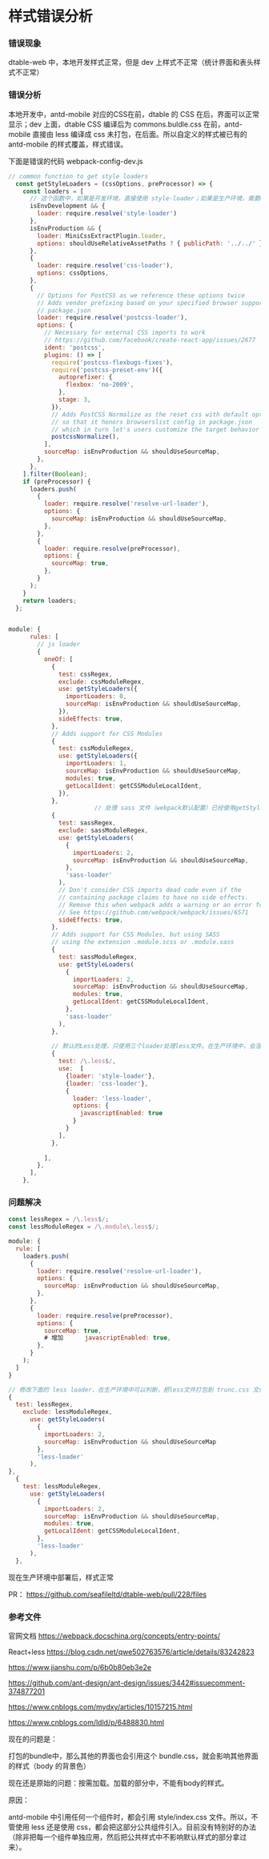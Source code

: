 # 样式错误分析

### 错误现象

dtable-web 中，本地开发样式正常，但是 dev 上样式不正常（统计界面和表头样式不正常）

### 错误分析

本地开发中，antd-mobile 对应的CSS在前，dtable 的 CSS 在后，界面可以正常显示；dev 上面，dtable CSS 编译后为 commons.buldle.css 在前，antd-mobile 直接由 less 编译成 css 未打包，在后面。所以自定义的样式被已有的 antd-mobile 的样式覆盖，样式错误。

下面是错误的代码 webpack-config-dev.js

~~~js
// common function to get style loaders
  const getStyleLoaders = (cssOptions, preProcessor) => {
    const loaders = [
      // 这个函数中，如果是开发环境，直接使用 style-loader；如果是生产环境，需要miniCss压缩后操作
      isEnvDevelopment && {
        loader: require.resolve('style-loader')
      },
      isEnvProduction && {
        loader: MiniCssExtractPlugin.loader,
        options: shouldUseRelativeAssetPaths ? { publicPath: '../../' } : {},
      },
      {
        loader: require.resolve('css-loader'),
        options: cssOptions,
      },
      {
        // Options for PostCSS as we reference these options twice
        // Adds vendor prefixing based on your specified browser support in
        // package.json
        loader: require.resolve('postcss-loader'),
        options: {
          // Necessary for external CSS imports to work
          // https://github.com/facebook/create-react-app/issues/2677
          ident: 'postcss',
          plugins: () => [
            require('postcss-flexbugs-fixes'),
            require('postcss-preset-env')({
              autoprefixer: {
                flexbox: 'no-2009',
              },
              stage: 3,
            }),
            // Adds PostCSS Normalize as the reset css with default options,
            // so that it honors browserslist config in package.json
            // which in turn let's users customize the target behavior as per their needs.
            postcssNormalize(),
          ],
          sourceMap: isEnvProduction && shouldUseSourceMap,
        },
      },
    ].filter(Boolean);
    if (preProcessor) {
      loaders.push(
        {
          loader: require.resolve('resolve-url-loader'),
          options: {
            sourceMap: isEnvProduction && shouldUseSourceMap,
          },
        },
        {
          loader: require.resolve(preProcessor),
          options: {
            sourceMap: true,
          },
        }
      );
    }
    return loaders;
  };


module: {
      rules: [
        // js loader
        {
          oneOf: [
            {
              test: cssRegex,
              exclude: cssModuleRegex,
              use: getStyleLoaders({
                importLoaders: 0,
                sourceMap: isEnvProduction && shouldUseSourceMap,
              }),
              sideEffects: true,
            },
            // Adds support for CSS Modules 
            {
              test: cssModuleRegex,
              use: getStyleLoaders({
                importLoaders: 1,
                sourceMap: isEnvProduction && shouldUseSourceMap,
                modules: true,
                getLocalIdent: getCSSModuleLocalIdent,
              }),
            },
						// 处理 sass 文件（webpack默认配置）已经使用getStyleLoaders这个函数，可以在开发环境中使用未压缩的CSS，在生产环境中使用压缩的CSS文件。
            {
              test: sassRegex,
              exclude: sassModuleRegex,
              use: getStyleLoaders(
                {
                  importLoaders: 2,
                  sourceMap: isEnvProduction && shouldUseSourceMap,
                },
                'sass-loader'
              ),
              // Don't consider CSS imports dead code even if the
              // containing package claims to have no side effects.
              // Remove this when webpack adds a warning or an error for this.
              // See https://github.com/webpack/webpack/issues/6571
              sideEffects: true,
            },
            // Adds support for CSS Modules, but using SASS
            // using the extension .module.scss or .module.sass
            {
              test: sassModuleRegex,
              use: getStyleLoaders(
                {
                  importLoaders: 2,
                  sourceMap: isEnvProduction && shouldUseSourceMap,
                  modules: true,
                  getLocalIdent: getCSSModuleLocalIdent,
                },
                'sass-loader'
              ),
            },
						
            // 默认的Less处理，只使用三个loader处理less文件。在生产环境中，会渲染成多个style文件，不会把antd-mobile 文件打包到 commons.trunk.css 中。
           	{
              test: /\.less$/,
              use:  [
                {loader: 'style-loader'},
                {loader: 'css-loader'}, 
                {
                  loader: 'less-loader',
                  options: {
                    javascriptEnabled: true
                  }
                }
              ],
            },
           
          ],
        },
      ],
    },
~~~

### 问题解决

~~~js
const lessRegex = /\.less$/;
const lessModuleRegex = /\.module\.less$/;

module: {
  rule: [
    loaders.push(
      {
        loader: require.resolve('resolve-url-loader'),
        options: {
          sourceMap: isEnvProduction && shouldUseSourceMap,
        },
      },
      {
        loader: require.resolve(preProcessor),
        options: {
          sourceMap: true,
          # 增加      javascriptEnabled: true,
        },
      }
    );
  ]
}

// 修改下面的 less loader，在生产环境中可以判断，把less文件打包到 trunc.css 文件中。
{
  test: lessRegex,
    exclude: lessModuleRegex,
      use: getStyleLoaders(
        {
          importLoaders: 2,
          sourceMap: isEnvProduction && shouldUseSourceMap
        },
        'less-loader'
      ),
},
  {
    test: lessModuleRegex,
      use: getStyleLoaders(
        {
          importLoaders: 2,
          sourceMap: isEnvProduction && shouldUseSourceMap,
          modules: true,
          getLocalIdent: getCSSModuleLocalIdent,
        },
        'less-loader'
      ),
  },
~~~

现在生产环境中部署后，样式正常

PR： https://github.com/seafileltd/dtable-web/pull/228/files

### 参考文件

官网文档 https://webpack.docschina.org/concepts/entry-points/

React+less https://blog.csdn.net/qwe502763576/article/details/83242823

https://www.jianshu.com/p/6b0b80eb3e2e

https://github.com/ant-design/ant-design/issues/3442#issuecomment-374877201

https://www.cnblogs.com/mydxy/articles/10157215.html

https://www.cnblogs.com/ldld/p/6488830.html





现在的问题是：

打包的bundle中，那么其他的界面也会引用这个 bundle.css，就会影响其他界面的样式（body 的背景色）

现在还是原始的问题：按需加载。加载的部分中，不能有body的样式。

原因：

antd-mobile 中引用任何一个组件时，都会引用 style/index.css 文件。所以，不管使用 less 还是使用 css，都会把这部分公共组件引入。目前没有特别好的办法（除非把每一个组件单独应用，然后把公共样式中不影响默认样式的部分拿过来）。

